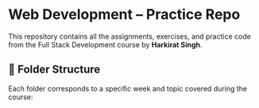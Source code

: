 # Web Development – Practice Repo

This repository contains all the assignments, exercises, and practice code from the Full Stack Development course by **Harkirat Singh**.

## 📁 Folder Structure

Each folder corresponds to a specific week and topic covered during the course:

